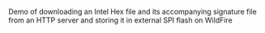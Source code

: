 Demo of downloading an Intel Hex file and its accompanying signature file from an HTTP server and storing it in external SPI flash on WildFire
